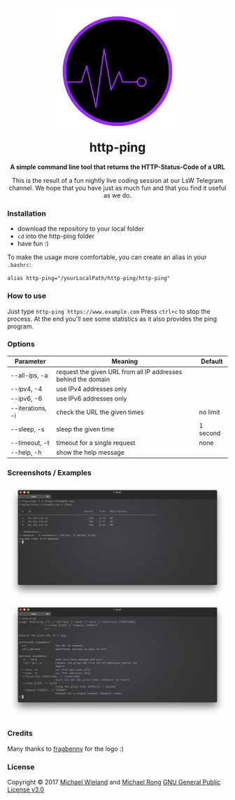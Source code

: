 <h1 align="center">
    <br>
    <img src="assets/images/logo_300x300.png" alt="http-ping logo">
    <br>
    http-ping
</h1>

<p align="center">
<b>A simple command line tool that returns the HTTP-Status-Code of a URL</b></p>

<p align="center">
This is the result of a fun nightly live coding session at our LsW Telegram channel. We hope that you have just as much fun and that you find it useful as we do.
</p>


### Installation
* download the repository to your local folder
* ```cd``` into the http-ping folder
* have fun :)

To make the usage more comfortable, you can create an alias in your ```.bashrc```:
```
alias http-ping="/yourLocalPath/http-ping/http-ping"
```

### How to use
Just type ```http-ping https://www.example.com```
Press ```ctrl+c``` to stop the process.
At the end you'll see some statistics as it also provides the ping program.

### Options
Parameter | Meaning | Default
--------- | ------- | -------
--all-ips, -a | request the given URL from all IP addresses behind the domain |
--ipv4, -4 | use IPv4 addresses only |
--ipv6, -6 | use IPv6 addresses only |
--iterations, -i | check the URL the given times | no limit
--sleep, -s | sleep the given time | 1 second
--timeout, -t | timeout for a single request | none
--help, -h | show the help message |

### Screenshots / Examples
![screenshot1](assets/images/screenshot_ping.png)
![screenshot1](assets/images/screenshot_help.png)

### Credits
Many thanks to [fragbenny](https://fragbenny.de/) for the logo :)

### License
Copyright © 2017 [Michael Wieland](https://github.com/Programie) and [Michael Rong](https://github.com/mrong)
[GNU General Public License v3.0](LICENCE)